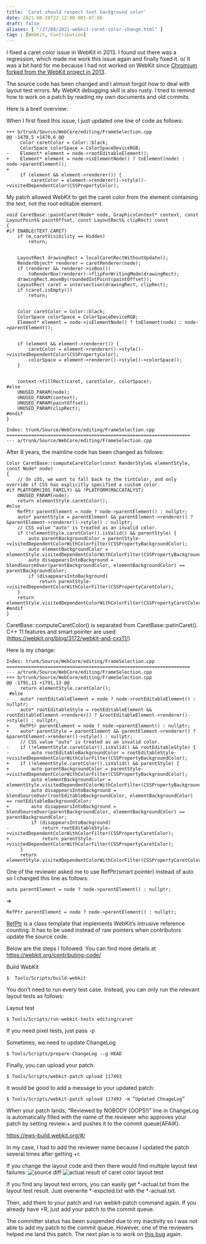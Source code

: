 ```yaml
---
title: 'Caret should respect text background color'
date: 2021-08-28T22:12:00.001-07:00
draft: false
aliases: [ "/27/08/2021-webkit-caret-color-change.html" ]
tags : [WebKit, Contribution]
---
```


I fixed a caret color issue in WebKit in 2013. I found out there was a regression, which made me work this issue again and finally fixed it. o/
It was a bit hard for me because I had not worked on WebKit since [Chromium forked from the WebKit project in 2013](https://techcrunch.com/2013/04/03/google-forks-webkit-and-launches-blink-its-own-rendering-engine-that-will-soon-power-chrome-and-chromeos).

The source code has been changed and I almost forgot how to deal with layout test errors.
My WebKit debugging skill is also rusty. I tried to remind how to work on a patch by reading my own documents and old ccmmits.

Here is a breif overview:

When I first fixed this issue, I just updated one line of code as follows:
```
+++ b/trunk/Source/WebCore/editing/FrameSelection.cpp
@@ -1470,5 +1470,6 @@
     Color caretColor = Color::black;
     ColorSpace colorSpace = ColorSpaceDeviceRGB;
-    Element* element = node->rootEditableElement();
+    Element* element = node->isElementNode() ? toElement(node) : node->parentElement();
+
     if (element && element->renderer()) {
         caretColor = element->renderer()->style()->visitedDependentColor(CSSPropertyColor);
```

My patch allowed WebKit to get the caret color from the element containing the text, not the root editable element.

```
void CaretBase::paintCaret(Node* node, GraphicsContext* context, const LayoutPoint& paintOffset, const LayoutRect& clipRect) const
{
#if ENABLE(TEXT_CARET)
    if (m_caretVisibility == Hidden)
        return;


    LayoutRect drawingRect = localCaretRectWithoutUpdate();
    RenderObject* renderer = caretRenderer(node);
    if (renderer && renderer->isBox())
        toRenderBox(renderer)->flipForWritingMode(drawingRect);
    drawingRect.moveBy(roundedIntPoint(paintOffset));
    LayoutRect caret = intersection(drawingRect, clipRect);
    if (caret.isEmpty())
        return;


    Color caretColor = Color::black;
    ColorSpace colorSpace = ColorSpaceDeviceRGB;
    Element* element = node->isElementNode() ? toElement(node) : node->parentElement();


    if (element && element->renderer()) {
        caretColor = element->renderer()->style()->visitedDependentColor(CSSPropertyColor);
        colorSpace = element->renderer()->style()->colorSpace();
    }


    context->fillRect(caret, caretColor, colorSpace);
#else
    UNUSED_PARAM(node);
    UNUSED_PARAM(context);
    UNUSED_PARAM(paintOffset);
    UNUSED_PARAM(clipRect);
#endif
}

Index: trunk/Source/WebCore/editing/FrameSelection.cpp
===================================================================
--- a/trunk/Source/WebCore/editing/FrameSelection.cpp
```


After 8 years, the mainline code has been changed as follows:

```
Color CaretBase::computeCaretColor(const RenderStyle& elementStyle, const Node* node)
{
    // On iOS, we want to fall back to the tintColor, and only override if CSS has explicitly specified a custom color.
#if PLATFORM(IOS_FAMILY) && !PLATFORM(MACCATALYST)
    UNUSED_PARAM(node);
    return elementStyle.caretColor();
#else
    RefPtr parentElement = node ? node->parentElement() : nullptr;
    auto* parentStyle = parentElement && parentElement->renderer() ? &parentElement->renderer()->style() : nullptr;
    // CSS value "auto" is treated as an invalid color.
    if (!elementStyle.caretColor().isValid() && parentStyle) {
        auto parentBackgroundColor = parentStyle->visitedDependentColorWithColorFilter(CSSPropertyBackgroundColor);
        auto elementBackgroundColor = elementStyle.visitedDependentColorWithColorFilter(CSSPropertyBackgroundColor);
        auto disappearsIntoBackground = blendSourceOver(parentBackgroundColor, elementBackgroundColor) == parentBackgroundColor;
        if (disappearsIntoBackground)
            return parentStyle->visitedDependentColorWithColorFilter(CSSPropertyCaretColor);
    }
    return elementStyle.visitedDependentColorWithColorFilter(CSSPropertyCaretColor);
#endif
}
```


CaretBase::computeCaretColor() is separated from CaretBase::patinCaret(). C++ 11 features and smart pointer are used (https://webkit.org/blog/3172/webkit-and-cxx11/)

Here is my change:
```
Index: trunk/Source/WebCore/editing/FrameSelection.cpp
===================================================================
--- a/trunk/Source/WebCore/editing/FrameSelection.cpp
+++ b/trunk/Source/WebCore/editing/FrameSelection.cpp
@@ -1791,13 +1791,13 @@
     return elementStyle.caretColor();
 #else
-    auto* rootEditableElement = node ? node->rootEditableElement() : nullptr;
-    auto* rootEditableStyle = rootEditableElement && rootEditableElement->renderer() ? &rootEditableElement->renderer()->style() : nullptr;
+    RefPtr parentElement = node ? node->parentElement() : nullptr;
+    auto* parentStyle = parentElement && parentElement->renderer() ? &parentElement->renderer()->style() : nullptr;
     // CSS value "auto" is treated as an invalid color.
-    if (!elementStyle.caretColor().isValid() && rootEditableStyle) {
-        auto rootEditableBackgroundColor = rootEditableStyle->visitedDependentColorWithColorFilter(CSSPropertyBackgroundColor);
+    if (!elementStyle.caretColor().isValid() && parentStyle) {
+        auto parentBackgroundColor = parentStyle->visitedDependentColorWithColorFilter(CSSPropertyBackgroundColor);
         auto elementBackgroundColor = elementStyle.visitedDependentColorWithColorFilter(CSSPropertyBackgroundColor);
-        auto disappearsIntoBackground = blendSourceOver(rootEditableBackgroundColor, elementBackgroundColor) == rootEditableBackgroundColor;
+        auto disappearsIntoBackground = blendSourceOver(parentBackgroundColor, elementBackgroundColor) == parentBackgroundColor;
         if (disappearsIntoBackground)
-            return rootEditableStyle->visitedDependentColorWithColorFilter(CSSPropertyCaretColor);
+            return parentStyle->visitedDependentColorWithColorFilter(CSSPropertyCaretColor);
     }
     return elementStyle.visitedDependentColorWithColorFilter(CSSPropertyCaretColor);
```
One of the reviewer asked me to use RefPtr(smart pointer) instead of auto so I changed this line as follows:
```
auto parentElement = node ? node->parentElement() : nullptr;
```
=>
```
RefPtr parentElement = node ? node->parentElement() : nullptr;
```

[RefPtr](https://webkit.org/blog/5381/refptr-basics/) is a class template that implements WebKit’s intrusive reference counting. It has to be used instead of raw pointers when contributors update the source code.

Below are the steps I followed. You can find more details at https://webkit.org/contributing-code/

Build WebKit
```
$  Tools/Scripts/build-webkit
```
You don’t need to run every test case. Instead, you can only run the relevant layout tests as follows:

Layout test
```
$ Tools/Scripts/run-webkit-tests editing/caret
```
If you need pixel tests, just pass -p

Sometimes, we need to update ChangeLog
```
$ Tools/Scripts/prepare-ChangeLog --g HEAD
```
Finally, you can upload your patch:
```
$ Tools/Scripts/webkit-patch upload 117493
```
It would be good to add a message to your updated patch:
```
$ Tools/Scripts/webkit-patch upload 117493 -m “Updated ChnageLog”
```

When your patch lands, “Reviewed by NOBODY (OOPS!)” line in ChangeLog is automatically filled with the name of the reviewer who approves your patch by setting review:+ and pushes it to the commit queue(AFAIK).

https://ews-build.webkit.org/#/


In my case, I had to add the reviewer name because I updated the patch several times after getting +r.

If you change the layout code and then there would find multiple layout test failures: 
![source diff](/static/caret_color_diff.png)
![actual result of caret color layout test ](/static/caret_color_actual.png)


If you find any layout test errors, you can easily get *-actual.txt from the layout test result. Just overwrite *-expcted.txt with the *-actual.txt.

Then, add them to your patch and run webkit-patch command again. If you already have +R, just add your patch to the commit queue.

The committer status has been suspended due to my inactivity so I was not able to add my patch to the commit queue. 
However, one of the reviewers helped me land this patch. The next plan is to work on [this bug](https://bugs.webkit.org/show_bug.cgi?id=44862) again. 





